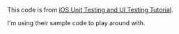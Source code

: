 This code is from [iOS Unit Testing and UI Testing Tutorial](https://www.kodeco.com/21020457-ios-unit-testing-and-ui-testing-tutorial). 

I'm using their sample code to play around with.


